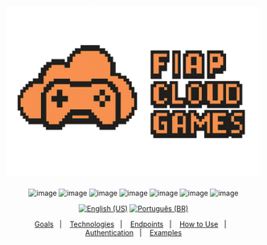 <h1 align="center">
  <img src="images/logo.png" alt="FCG" />
</h1>

<div align="center">

![image](https://img.shields.io/badge/.NET-512BD4?style=for-the-badge&logo=dotnet&logoColor=white)
![image](https://img.shields.io/badge/C%23-239120?style=for-the-badge&logo=csharp&logoColor=white)
![image](https://img.shields.io/badge/PostgreSQL-316192?style=for-the-badge&logo=postgresql&logoColor=white)
![image](https://img.shields.io/badge/Docker%20Compose-2496ED?style=for-the-badge&logo=docker&logoColor=white)
![image](https://img.shields.io/badge/Swagger-85EA2D?style=for-the-badge&logo=Swagger&logoColor=white)
![image](https://img.shields.io/badge/JWT-000000?style=for-the-badge&logo=JSON%20web%20tokens&logoColor=white)
![image](https://img.shields.io/badge/Visual_Studio-5C2D91?style=for-the-badge&logo=visual%20studio&logoColor=white)

</div>

<div align="center">

[![English (US)](https://raw.githubusercontent.com/gosquared/flags/master/flags/flags/shiny/32/United-States.png)](./docs/README.en-US.md)
[![Português (BR)](https://raw.githubusercontent.com/gosquared/flags/master/flags/flags/shiny/32/Brazil.png)](../README.md)

</div>

<div align="center">

[Goals](#-goals)&nbsp;&nbsp;&nbsp;|&nbsp;&nbsp;&nbsp;
[Technologies](#-technologies)&nbsp;&nbsp;&nbsp;|&nbsp;&nbsp;&nbsp;
[Endpoints](#-endpoints)&nbsp;&nbsp;&nbsp;|&nbsp;&nbsp;&nbsp;
[How to Use](#-how-to-use)&nbsp;&nbsp;&nbsp;|&nbsp;&nbsp;&nbsp;
[Authentication](#-authentication)&nbsp;&nbsp;&nbsp;|&nbsp;&nbsp;&nbsp;
[Examples](#-examples)

</div>

